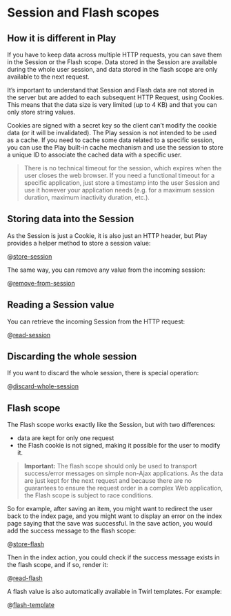 <!--- Copyright (C) 2009-2016 Typesafe Inc. <http://www.typesafe.com> -->
# Session and Flash scopes

## How it is different in Play

If you have to keep data across multiple HTTP requests, you can save them in the Session or the Flash scope. Data stored in the Session are available during the whole user session, and data stored in the flash scope are only available to the next request.

It’s important to understand that Session and Flash data are not stored in the server but are added to each subsequent HTTP Request, using Cookies. This means that the data size is very limited (up to 4 KB) and that you can only store string values.

Cookies are signed with a secret key so the client can’t modify the cookie data (or it will be invalidated). The Play session is not intended to be used as a cache. If you need to cache some data related to a specific session, you can use the Play built-in cache mechanism and use the session to store a unique ID to associate the cached data with a specific user.

> There is no technical timeout for the session, which expires when the user closes the web browser. If you need a functional timeout for a specific application, just store a timestamp into the user Session and use it however your application needs (e.g. for a maximum session duration, maximum inactivity duration, etc.).

## Storing data into the Session

As the Session is just a Cookie, it is also just an HTTP header, but Play provides a helper method to store a session value:

@[store-session](code/javaguide/http/JavaSessionFlash.java)

The same way, you can remove any value from the incoming session:

@[remove-from-session](code/javaguide/http/JavaSessionFlash.java)

## Reading a Session value

You can retrieve the incoming Session from the HTTP request:

@[read-session](code/javaguide/http/JavaSessionFlash.java)

## Discarding the whole session

If you want to discard the whole session, there is special operation:

@[discard-whole-session](code/javaguide/http/JavaSessionFlash.java)

## Flash scope

The Flash scope works exactly like the Session, but with two differences:

- data are kept for only one request
- the Flash cookie is not signed, making it possible for the user to modify it.

> **Important:** The flash scope should only be used to transport success/error messages on simple non-Ajax applications. As the data are just kept for the next request and because there are no guarantees to ensure the request order in a complex Web application, the Flash scope is subject to race conditions.

So for example, after saving an item, you might want to redirect the user back to the index page, and you might want to display an error on the index page saying that the save was successful.  In the save action, you would add the success message to the flash scope:

@[store-flash](code/javaguide/http/JavaSessionFlash.java)

Then in the index action, you could check if the success message exists in the flash scope, and if so, render it:

@[read-flash](code/javaguide/http/JavaSessionFlash.java)

A flash value is also automatically available in Twirl templates. For example:

@[flash-template](code/javaguide/http/views/index.scala.html)
